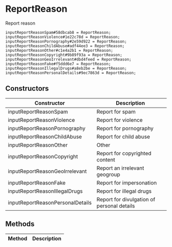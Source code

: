 # ReportReason
Report reason

```
inputReportReasonSpam#58dbcab8 = ReportReason;
inputReportReasonViolence#1e22c78d = ReportReason;
inputReportReasonPornography#2e59d922 = ReportReason;
inputReportReasonChildAbuse#adf44ee3 = ReportReason;
inputReportReasonOther#c1e4a2b1 = ReportReason;
inputReportReasonCopyright#9b89f93a = ReportReason;
inputReportReasonGeoIrrelevant#dbd4feed = ReportReason;
inputReportReasonFake#f5ddd6e7 = ReportReason;
inputReportReasonIllegalDrugs#a8eb2be = ReportReason;
inputReportReasonPersonalDetails#9ec7863d = ReportReason;
```

## Constructors
| Constructor | Description |
| ---- | ----------- |
| inputReportReasonSpam | Report for spam |
| inputReportReasonViolence | Report for violence |
| inputReportReasonPornography | Report for pornography |
| inputReportReasonChildAbuse | Report for child abuse |
| inputReportReasonOther | Other |
| inputReportReasonCopyright | Report for copyrighted content |
| inputReportReasonGeoIrrelevant | Report an irrelevant geogroup |
| inputReportReasonFake | Report for impersonation |
| inputReportReasonIllegalDrugs | Report for illegal drugs |
| inputReportReasonPersonalDetails | Report for divulgation of personal details |


## Methods
| Method | Description |
| ---- | ----------- |


